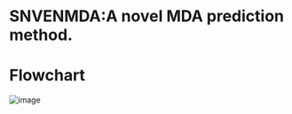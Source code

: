 # SNVENMDA:A novel MDA prediction method.
# Flowchart
![image](https://github.com/senliyang/SNVENMDA/blob/main/HWP-SMFDCFL%20.png)

